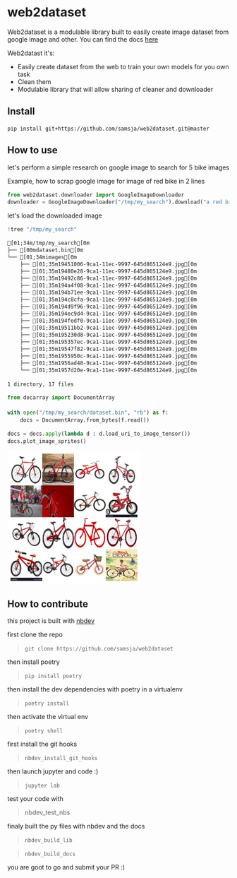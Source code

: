 # web2dataset



Web2dataset is a modulable library built to easily create image dataset from google image and other.
You can find the docs [here](https://samsja.github.io/web2dataset/)

Web2datast it's:

* Easily create dataset from the web to train your own models for you own task
* Clean them 
* Modulable library that will allow sharing of cleaner and downloader

## Install

```shell
pip install git+https://github.com/samsja/web2dataset.git@master
```

## How to use

let's perform a simple research on google image to search for 5 bike images

Example, how to scrap google image for image of red bike in 2 lines

```python
from web2dataset.downloader import GoogleImageDownloader
downloader = GoogleImageDownloader("/tmp/my_search").download("a red bike",16)
```

let's load the downloaded image

```python
!tree "/tmp/my_search"
```

    [01;34m/tmp/my_search[0m
    ├── [00mdataset.bin[0m
    └── [01;34mimages[0m
        ├── [01;35m19451006-9ca1-11ec-9997-645d865124e9.jpg[0m
        ├── [01;35m19480e28-9ca1-11ec-9997-645d865124e9.jpg[0m
        ├── [01;35m19492c86-9ca1-11ec-9997-645d865124e9.jpg[0m
        ├── [01;35m194a4f08-9ca1-11ec-9997-645d865124e9.jpg[0m
        ├── [01;35m194b71ee-9ca1-11ec-9997-645d865124e9.jpg[0m
        ├── [01;35m194c8cfa-9ca1-11ec-9997-645d865124e9.jpg[0m
        ├── [01;35m194d9f96-9ca1-11ec-9997-645d865124e9.jpg[0m
        ├── [01;35m194ec9d4-9ca1-11ec-9997-645d865124e9.jpg[0m
        ├── [01;35m194fedf0-9ca1-11ec-9997-645d865124e9.jpg[0m
        ├── [01;35m19511bb2-9ca1-11ec-9997-645d865124e9.jpg[0m
        ├── [01;35m195230d8-9ca1-11ec-9997-645d865124e9.jpg[0m
        ├── [01;35m195357ec-9ca1-11ec-9997-645d865124e9.jpg[0m
        ├── [01;35m19547f82-9ca1-11ec-9997-645d865124e9.jpg[0m
        ├── [01;35m1955950c-9ca1-11ec-9997-645d865124e9.jpg[0m
        ├── [01;35m1956ad48-9ca1-11ec-9997-645d865124e9.jpg[0m
        └── [01;35m1957d20e-9ca1-11ec-9997-645d865124e9.jpg[0m
    
    1 directory, 17 files


```python
from docarray import DocumentArray

with open("/tmp/my_search/dataset.bin", "rb") as f:
    docs = DocumentArray.from_bytes(f.read())
```

```python
docs = docs.apply(lambda d : d.load_uri_to_image_tensor())
docs.plot_image_sprites()
```


    
![png](docs/images/output_11_0.png)
    


## How to contribute

this project is built with [nbdev](https://github.com/fastai/nbdev)

first clone the repo
> ```git clone https://github.com/samsja/web2dataset```

then install poetry
> ```pip install poetry```

then install the dev dependencies with poetry in a virtualenv

> ```poetry install```

then activate the virtual env
> ```poetry shell```

 first install the git hooks
 > ```nbdev_install_git_hooks```

then launch jupyter and code :)
> ```jupyter lab```


test your code with
> nbdev_test_nbs

finaly built the py files with nbdev and the docs
>```nbdev_build_lib```

> ```nbdev_build_docs```

you are goot to go and submit your PR :)
